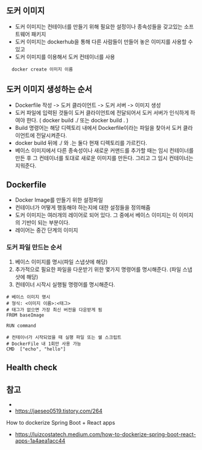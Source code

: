 


## 도커 이미지
- 도커 이미지는 컨테이너를 만들기 위해 필요한 설정이나 종속성들을 갖고있는 소프트웨어 패키지
- 도커 이미지는 dockerhub을 통해 다른 사람들이 만들어 놓은 이미지를 사용할 수 있고 
- 도커 이미지를 이용해서 도커 컨테이너를 사용
```docker
  docker create 이미지 이름
```

## 도커 이미지 생성하는 순서
- Dockerfile 작성 -> 도커 클라이언트 -> 도커 서버 -> 이미지 생성
- 도커 파일에 입력된 것들이 도커 클라이언트에 전달되어서 도커 서버가 인식하게 하여야 한다. ( docker build ./ 또는 docker build . )
- Build 명령어는 해당 디렉토리 내에서 Dockerfile이라는 파일을 찾아서 도커 클라이언트에 전달시켜준다.
- docker build 뒤에 ./ 와 .는 둘다 현재 디렉토리를 가르킨다.
- 베이스 이미지에서 다른 종속성이나 새로운 커맨드를 추가할 때는 임시 컨테이너를 만든 후 그 컨테이너를 토대로 새로운 이미지를 만든다. 그리고 그 임시 컨테이너는 지워준다.

## Dockerfile
- Docker Image를 만들기 위한 설정파일
- 컨테이너가 어떻게 행동해야 하는지에 대한 설정들을 정의해줌
- 도커 이미지는 여러개의 레이어로 되어 있다. 그 중에서 베이스 이미지는 이 이미지의 기반이 되는 부분이다.
- 레이어는 중간 단계의 이미지

### 도커 파일 만드는 순서
1. 베이스 이미지를 명시(파일 스냅샷에 해당)
2. 추가적으로 필요한 파일을 다운받기 위한 몇가지 명령어를 명시해준다. (파일 스냅샷에 해당)
3. 컨테이너 시작시 실행될 명령어를 명시해준다.


```docker
# 베이스 이미지 명시
# 형식: <이미지 이름>:<태그>
# 태그가 없으면 가장 최신 버전을 다운받게 됨
FROM baseImage 

RUN command

# 컨테이너가 시작되었을 때 실행 파일 또는 쉘 스크립트
# DockerFile 내 1회만 사용 가능
CMD  ["echo", "hello"]
```


## Health check




## 참고
- 
- https://jaeseo0519.tistory.com/264

How to dockerize Spring Boot + React apps
- https://luizcostatech.medium.com/how-to-dockerize-spring-boot-react-apps-1a4aea1acc44
